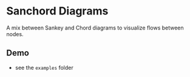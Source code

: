 # Sanchord Diagrams

A mix between Sankey and Chord diagrams to visualize flows
between nodes.

## Demo

- see the `examples` folder

